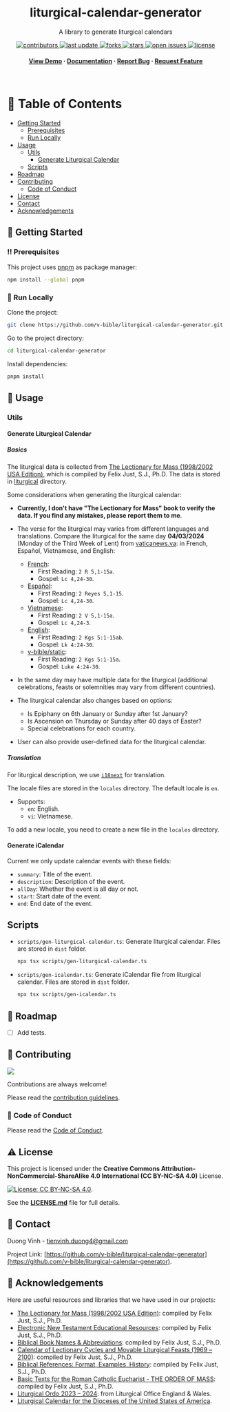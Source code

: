 <div align="center">

  <h1>liturgical-calendar-generator</h1>

  <p>
    A library to generate liturgical calendars
  </p>

<!-- Badges -->
<p>
  <a href="https://github.com/v-bible/liturgical-calendar-generator/graphs/contributors">
    <img src="https://img.shields.io/github/contributors/v-bible/liturgical-calendar-generator" alt="contributors" />
  </a>
  <a href="">
    <img src="https://img.shields.io/github/last-commit/v-bible/liturgical-calendar-generator" alt="last update" />
  </a>
  <a href="https://github.com/v-bible/liturgical-calendar-generator/network/members">
    <img src="https://img.shields.io/github/forks/v-bible/liturgical-calendar-generator" alt="forks" />
  </a>
  <a href="https://github.com/v-bible/liturgical-calendar-generator/stargazers">
    <img src="https://img.shields.io/github/stars/v-bible/liturgical-calendar-generator" alt="stars" />
  </a>
  <a href="https://github.com/v-bible/liturgical-calendar-generator/issues/">
    <img src="https://img.shields.io/github/issues/v-bible/liturgical-calendar-generator" alt="open issues" />
  </a>
  <a href="https://github.com/v-bible/liturgical-calendar-generator/blob/main/LICENSE.md">
    <img src="https://img.shields.io/github/license/v-bible/liturgical-calendar-generator.svg" alt="license" />
  </a>
</p>

<h4>
    <a href="https://github.com/v-bible/liturgical-calendar-generator/">View Demo</a>
  <span> · </span>
    <a href="https://github.com/v-bible/liturgical-calendar-generator">Documentation</a>
  <span> · </span>
    <a href="https://github.com/v-bible/liturgical-calendar-generator/issues/">Report Bug</a>
  <span> · </span>
    <a href="https://github.com/v-bible/liturgical-calendar-generator/issues/">Request Feature</a>
  </h4>
</div>

<br />

<!-- Table of Contents -->

# :notebook_with_decorative_cover: Table of Contents

- [Getting Started](#toolbox-getting-started)
  - [Prerequisites](#bangbang-prerequisites)
  - [Run Locally](#running-run-locally)
- [Usage](#eyes-usage)
  - [Utils](#utils)
    - [Generate Liturgical Calendar](#generate-liturgical-calendar)
  - [Scripts](#scripts)
- [Roadmap](#compass-roadmap)
- [Contributing](#wave-contributing)
  - [Code of Conduct](#scroll-code-of-conduct)
- [License](#warning-license)
- [Contact](#handshake-contact)
- [Acknowledgements](#gem-acknowledgements)

<!-- Getting Started -->

## :toolbox: Getting Started

<!-- Prerequisites -->

### :bangbang: Prerequisites

This project uses [pnpm](https://pnpm.io/) as package manager:

```bash
npm install --global pnpm
```

<!-- Run Locally -->

### :running: Run Locally

Clone the project:

```bash
git clone https://github.com/v-bible/liturgical-calendar-generator.git
```

Go to the project directory:

```bash
cd liturgical-calendar-generator
```

Install dependencies:

```bash
pnpm install
```

<!-- Usage -->

## :eyes: Usage

### Utils

#### Generate Liturgical Calendar

##### Basics

The liturgical data is collected from [The Lectionary for Mass (1998/2002 USA
Edition)](https://catholic-resources.org/Lectionary/1998USL.htm), which is
compiled by Felix Just, S.J., Ph.D. The data is stored in
[liturgical](./liturgical/) directory.

Some considerations when generating the liturgical calendar:

- **Currently, I don't have "The Lectionary for Mass" book to verify the data. If
  you find any mistakes, please report them to me**.

- The verse for the liturgical may varies from different languages and
  translations. Compare the liturgical for the same day **04/03/2024** (Monday of the Third Week of Lent) from
  [vaticanews.va](https://vaticannews.va/):
  in French, Español,
  Vietnamese, and English:

  - [French](https://www.vaticannews.va/fr/evangile-du-jour.html):
    - First Reading: `2 R 5,1-15a`.
    - Gospel: `Lc 4,24-30`.
  - [Español](https://www.vaticannews.va/es/evangelio-de-hoy.html):
    - First Reading: `2 Reyes 5,1-15`.
    - Gospel: `Lc 4,24-30`.
  - [Vietnamese](https://www.vaticannews.va/vi/loi-chua-hang-ngay.html):
    - First Reading: `2 V 5,1-15a`.
    - Gospel: `Lc 4,24-3`.
  - [English](https://www.vaticannews.va/en/word-of-the-day.html):
    - First Reading: `2 Kgs 5:1-15ab`.
    - Gospel: `Lk 4:24-30`.
  - [v-bible/static](https://github.com/v-bible/static):
    - First Reading: `2 Kgs 5:1-15a`.
    - Gospel: `Luke 4:24-30`.

- In the same day may have multiple data for the liturgical (additional
  celebrations, feasts or solemnities may vary from different countries).

- The liturgical calendar also changes based on options:

  - Is Epiphany on 6th January or Sunday after 1st January?
  - Is Ascension on Thursday or Sunday after 40 days of Easter?
  - Special celebrations for each country.

- User can also provide user-defined data for the liturgical calendar.

##### Translation

For liturgical description, we use [`i18next`](https://www.i18next.com/) for
translation.

The locale files are stored in the `locales` directory. The default locale is
`en`.

- Supports:
  - `en`: English.
  - `vi`: Vietnamese.

To add a new locale, you need to create a new file in the `locales` directory.

#### Generate iCalendar

Current we only update calendar events with these fields:

- `summary`: Title of the event.
- `description`: Description of the event.
- `allDay`: Whether the event is all day or not.
- `start`: Start date of the event.
- `end`: End date of the event.

## Scripts

- `scripts/gen-liturgical-calendar.ts`: Generate liturgical calendar. Files are
  stored in `dist` folder.

  ```bash
  npx tsx scripts/gen-liturgical-calendar.ts
  ```

- `scripts/gen-icalendar.ts`: Generate iCalendar file from liturgical calendar.
  Files are stored in `dist` folder.

  ```bash
  npx tsx scripts/gen-icalendar.ts
  ```

<!-- Roadmap -->

## :compass: Roadmap

- [ ] Add tests.

<!-- Contributing -->

## :wave: Contributing

<a href="https://github.com/v-bible/liturgical-calendar-generator/graphs/contributors">
  <img src="https://contrib.rocks/image?repo=v-bible/liturgical-calendar-generator" />
</a>

Contributions are always welcome!

Please read the [contribution guidelines](./CONTRIBUTING.md).

<!-- Code of Conduct -->

### :scroll: Code of Conduct

Please read the [Code of Conduct](./CODE_OF_CONDUCT.md).

<!-- License -->

## :warning: License

This project is licensed under the **Creative Commons Attribution-NonCommercial-ShareAlike 4.0 International (CC BY-NC-SA 4.0)** License.

[![License: CC BY-NC-SA 4.0](https://licensebuttons.net/l/by-nc-sa/4.0/88x31.png)](https://creativecommons.org/licenses/by-nc-sa/4.0/).

See the **[LICENSE.md](./LICENSE.md)** file for full details.

<!-- Contact -->

## :handshake: Contact

Duong Vinh - tienvinh.duong4@gmail.com

Project Link: [https://github.com/v-bible/liturgical-calendar-generator](https://github.com/v-bible/liturgical-calendar-generator).

<!-- Acknowledgments -->

## :gem: Acknowledgements

Here are useful resources and libraries that we have used in our projects:

- [The Lectionary for Mass (1998/2002 USA
  Edition)](https://catholic-resources.org/Lectionary/1998USL.htm): compiled by
  Felix Just, S.J., Ph.D.
- [Electronic New Testament Educational
  Resources](https://catholic-resources.org/Bible/index.html): compiled by
  Felix Just, S.J., Ph.D.
- [Biblical Book Names &
  Abbreviations](https://catholic-resources.org/Bible/Abbreviations-Abreviaciones.htm):
  compiled by Felix Just, S.J., Ph.D.
- [Calendar of Lectionary Cycles and Movable Liturgical Feasts (1969 – 2100)](https://catholic-resources.org/Lectionary/Calendar.htm): compiled by
  Felix Just, S.J., Ph.D.
- [Biblical References: Format, Examples,
  History](https://catholic-resources.org/Bible/Biblical_References.htm):
  compiled by Felix Just, S.J., Ph.D.
- [Basic Texts for the Roman Catholic Eucharist - THE ORDER OF
  MASS](https://catholic-resources.org/ChurchDocs/Mass-RM3.htm): compiled by
  Felix Just, S.J., Ph.D.
- [Liturgical Ordo 2023 –
  2024](https://www.liturgyoffice.org.uk/Calendar/2024/index.shtml): from
  Liturgical Office England & Wales.
- [Liturgical Calendar for the Dioceses of the United States of
  America](https://www.usccb.org/committees/divine-worship/liturgical-calendar).

